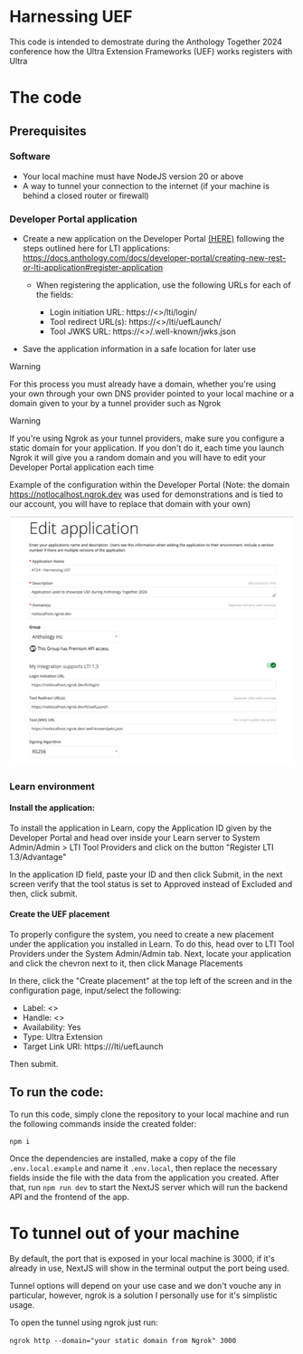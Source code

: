 # Harnessing UEF

This code is intended to demostrate during the Anthology Together 2024 conference how the Ultra Extension Frameworks (UEF) works registers with Ultra

# The code

## Prerequisites

### Software

- Your local machine must have NodeJS version 20 or above
- A way to tunnel your connection to the internet (if your machine is behind a closed router or firewall)

### Developer Portal application

- Create a new application on the Developer Portal [(HERE)](https://developer.anthology.com) following the steps outlined here for LTI applications: https://docs.anthology.com/docs/developer-portal/creating-new-rest-or-lti-application#register-application

  - When registering the application, use the following URLs for each of the fields:

    - Login initiation URL: https://<<your-domain>>/lti/login/
    - Tool redirect URL(s): https://<<your-domain>>/lti/uefLaunch/
    - Tool JWKS URL: https://<<your-domain>>/.well-known/jwks.json

- Save the application information in a safe location for later use

> [!WARNING]  
> For this process you must already have a domain, whether you're using your own through your own DNS provider pointed to your local machine or a domain given to your by a tunnel provider such as Ngrok

> [!WARNING]
> If you're using Ngrok as your tunnel providers, make sure you configure a static domain for your application.
> If you don't do it, each time you launch Ngrok it will give you a random domain and you will have to edit your Developer Portal application each time

Example of the configuration within the Developer Portal (Note: the domain https://notlocalhost.ngrok.dev was used for demonstrations and is tied to our account, you will have to replace that domain with your own)

![Developer Portal configuration](https://github.com/OneComputerGuy/AT24-Harnessing-UEF-s-Power/blob/main/assets/devportal-config.png?raw=true)

### Learn environment

#### Install the application:

To install the application in Learn, copy the Application ID given by the Developer Portal and head over inside your Learn server to System Admin/Admin > LTI Tool Providers and click on the button "Register LTI 1.3/Advantage"

In the application ID field, paste your ID and then click Submit, in the next screen verify that the tool status is set to Approved instead of Excluded and then, click submit.

#### Create the UEF placement

To properly configure the system, you need to create a new placement under the application you installed in Learn. To do this, head over to LTI Tool Providers under the System Admin/Admin tab. Next, locate your application and click the chevron next to it, then click Manage Placements

In there, click the "Create placement" at the top left of the screen and in the configuration page, input/select the following:

- Label: <<A name for your placement>>
- Handle: <<a unique handle>>
- Availability: Yes
- Type: Ultra Extension
- Target Link URI: https://<your domain>/lti/uefLaunch

Then submit.

## To run the code:

To run this code, simply clone the repository to your local machine and run the following commands inside the created folder:

```shell
npm i
```

Once the dependencies are installed, make a copy of the file `.env.local.example` and name it `.env.local`, then replace the necessary fields inside the file with the data from the application you created. After that, run `npm run dev` to start the NextJS server which will run the backend API and the frontend of the app.

# To tunnel out of your machine

By default, the port that is exposed in your local machine is 3000, if it's already in use, NextJS will show in the terminal output the port being used.

Tunnel options will depend on your use case and we don't vouche any in particular, however, ngrok is a solution I personally use for it's simplistic usage.

To open the tunnel using ngrok just run:

`ngrok http --domain="your static domain from Ngrok" 3000`
